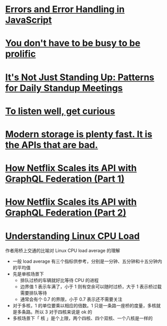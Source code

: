 # [Errors and Error Handling in JavaScript](https://blog.bitsrc.io/errors-and-error-handling-in-javascript-52d448b8183d)

# [You don't have to be busy to be prolific](https://thesephist.com/posts/momentum/)

# [It's Not Just Standing Up: Patterns for Daily Standup Meetings](https://www.martinfowler.com/articles/itsNotJustStandingUp.html)

# [To listen well, get curious](https://www.benkuhn.net/listen/)

# [Modern storage is plenty fast. It is the APIs that are bad.](https://itnext.io/modern-storage-is-plenty-fast-it-is-the-apis-that-are-bad-6a68319fbc1a)

# [How Netflix Scales its API with GraphQL Federation (Part 1)](https://netflixtechblog.com/how-netflix-scales-its-api-with-graphql-federation-part-1-ae3557c187e2)

# [How Netflix Scales its API with GraphQL Federation (Part 2)](https://netflixtechblog.com/how-netflix-scales-its-api-with-graphql-federation-part-2-bbe71aaec44a)

# [Understanding Linux CPU Load](https://scoutapm.com/blog/understanding-load-averages)

作者用桥上交通的比喻对 Linux CPU load average 的理解

- 一般 load average 有三个指标供参考，分别是一分钟、五分钟和十五分钟内的平均值
- 先是单核场景下
    - 排队过桥的车辆就好比等待 CPU 的进程
    - 边界值 1 表示车满了，小于 1 则有空余可以随时过桥，大于 1 表示桥过载需要排队等待
    - 通常会有个 0.7 的界限，小于 0.7 表示还不需要关注
- 对于多核，1 的单位要乘以相应的倍数。1 只是一条路一座桥的度量，多核就是多条路。所以 3 对于四核来说是 ok 的
- 多核场景下「 核 」是个上限，两个四核、四个双核、一个八核是一样的
